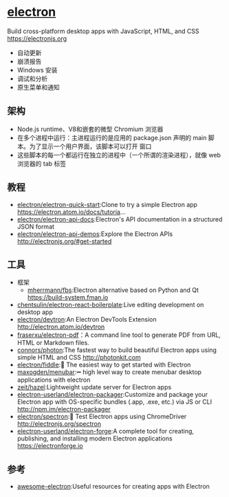 # [electron](https://github.com/electron/electron)

Build cross-platform desktop apps with JavaScript, HTML, and CSS <https://electronjs.org>

* 自动更新
* 崩溃报告
* Windows 安装
* 调试和分析
* 原生菜单和通知

## 架构

* Node.js runtime、V8和嵌套的微型 Chromium 浏览器
* 在多个进程中运行：主进程运行的是应用的 package.json 声明的 main 脚本。为了显示一个用户界面，该脚本可以打开 窗口
* 这些脚本的每一个都运行在独立的进程中（一个所谓的渲染进程），就像 web 浏览器的 tab 标签

## 教程

* [electron/electron-quick-start](https://github.com/electron/electron-quick-start):Clone to try a simple Electron app <https://electron.atom.io/docs/tutoria>…
* [electron/electron-api-docs](https://github.com/electron/electron-api-docs):Electron's API documentation in a structured JSON format
* [electron/electron-api-demos](https://github.com/electron/electron-api-demos):Explore the Electron APIs <http://electronjs.org/#get-started>

## 工具

* 框架
  - [mherrmann/fbs](https://github.com/mherrmann/fbs):Electron alternative based on Python and Qt <https://build-system.fman.io>
* [chentsulin/electron-react-boilerplate](https://github.com/chentsulin/electron-react-boilerplate):Live editing development on desktop app
* [electron/devtron](https://github.com/electron/devtron):An Electron DevTools Extension <http://electron.atom.io/devtron>
* [fraserxu/electron-pdf](https://github.com/fraserxu/electron-pdf)：A command line tool to generate PDF from URL, HTML or Markdown files.
* [connors/photon](https://github.com/connors/photon):The fastest way to build beautiful Electron apps using simple HTML and CSS <http://photonkit.com>
* [electron/fiddle](https://github.com/electron/fiddle):🚀 The easiest way to get started with Electron
* [maxogden/menubar](https://github.com/maxogden/menubar):➖ high level way to create menubar desktop applications with electron
* [zeit/hazel](https://github.com/zeit/hazel):Lightweight update server for Electron apps
* [electron-userland/electron-packager](https://github.com/electron-userland/electron-packager):Customize and package your Electron app with OS-specific bundles (.app, .exe, etc.) via JS or CLI <http://npm.im/electron-packager>
* [electron/spectron](https://github.com/electron/spectron):🔎 Test Electron apps using ChromeDriver <http://electronjs.org/spectron>
* [electron-userland/electron-forge](https://github.com/electron-userland/electron-forge):A complete tool for creating, publishing, and installing modern Electron applications <https://electronforge.io>

## 参考

* [awesome-electron](https://github.com/sindresorhus/awesome-electron):Useful resources for creating apps with Electron
